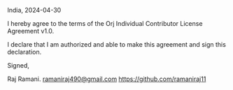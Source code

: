 India, 2024-04-30

I hereby agree to the terms of the Orj Individual Contributor License
Agreement v1.0.

I declare that I am authorized and able to make this agreement and sign this
declaration.

Signed,

Raj Ramani. ramaniraj490@gmail.com https://github.com/ramaniraj11
